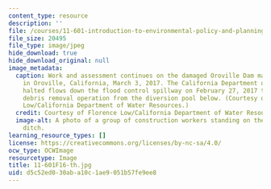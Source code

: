 ```yaml
---
content_type: resource
description: ''
file: /courses/11-601-introduction-to-environmental-policy-and-planning-fall-2016/d5c52ed030aba10c1ae9051b57fe9ee8_11-601F16-th.jpg
file_size: 20495
file_type: image/jpeg
hide_download: true
hide_download_original: null
image_metadata:
  caption: Work and assessment continues on the damaged Oroville Dam main spillway
    in Oroville, California, March 3, 2017. The California Department of Water Resources
    halted flows down the flood control spillway on February 27, 2017 to begin the
    debris removal operation from the diversion pool below. (Courtesy of Florence
    Low/California Department of Water Resources.)
  credit: Courtesy of Florence Low/California Department of Water Resources.
  image-alt: A photo of a group of construction workers standing on the edge of a
    ditch.
learning_resource_types: []
license: https://creativecommons.org/licenses/by-nc-sa/4.0/
ocw_type: OCWImage
resourcetype: Image
title: 11-601F16-th.jpg
uid: d5c52ed0-30ab-a10c-1ae9-051b57fe9ee8
---
```

